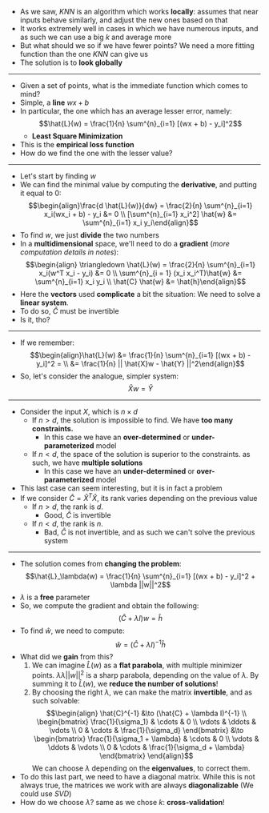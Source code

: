 + As we saw, $KNN$ is an algorithm which works **locally**: assumes that near inputs behave similarly, and adjust the new ones based on that
+ It works extremely well in cases in which we have numerous inputs, and as such we can use a big $k$ and average more
+ But what should we so if we have fewer points? We need a more fitting function than the one $KNN$ can give us
+ The solution is to **look globally**
---
+ Given a set of points, what is the immediate function which comes to mind?
+ Simple, a **line** $wx + b$
+ In particular, the one which has an average lesser error, namely: $$\hat{L}(w) = \frac{1}{n} \sum^{n}_{i=1} [(wx + b) - y_i]^2$$
	+ **Least Square Minimization**
+ This is the **empirical loss function**
+ How do we find the one with the lesser value?
---
+  Let's start by finding $w$
+ We can find the minimal value by computing the **derivative**, and putting it equal to 0:$$\begin{align}\frac{d \hat{L}(w)}{dw} = \frac{2}{n} \sum^{n}_{i=1} x_i(wx_i + b) - y_i &= 0 \\ [\sum^{n}_{i=1} x_i^2] \hat{w} &= \sum^{n}_{i=1} x_i y_i\end{align}$$
+ To find $w$, we just **divide** the two numbers
+ In a **multidimensional** space, we'll need to do a **gradient** (*more computation details in notes*):$$\begin{align} \triangledown \hat{L}(w) = \frac{2}{n} \sum^{n}_{i=1} x_i(w^T x_i - y_i) &= 0 \\ \sum^{n}_{i = 1} (x_i x_i^T)\hat{w} &= \sum^{n}_{i=1} x_i y_i \\ \hat{C} \hat{w} &= \hat{h}\end{align}$$
+ Here the **vectors** used **complicate** a bit the situation: We need to solve a **linear system**. 
+ To do so, $\hat{C}$ must be invertible
+ Is it, tho?
---
+ If we remember: $$\begin{align}\hat{L}(w) &= \frac{1}{n} \sum^{n}_{i=1} [(wx + b) - y_i]^2 = \\ &= \frac{1}{n} || \hat{X}w - \hat{Y} ||^2\end{align}$$
+ So, let's consider the analogue, simpler system: $$\hat{X}w = \hat{Y}$$
---
+ Consider the input $X$, which is $n \times d$ 
	+ If $n > d$, the solution is impossible to find. We have **too many constraints.**
		+ In this case we have an **over-determined** or **under-parameterized** model
	+ If $n < d$, the  space of the solution is superior to the constraints. as such, we have **multiple solutions**
		+ In this case we have an **under-determined** or **over-parameterized** model
+ This last case can seem interesting, but it is in fact a problem
+ If we consider $\hat{C} = \hat{X}^T\hat{X}$, its rank varies depending on the previous value
	+ If $n > d$, the rank is $d$. 
		+ Good, $\hat{C}$ is invertible
	+ If $n < d$, the rank is $n$. 
		+ Bad, $\hat{C}$ is not invertible, and as such we can't solve the previous system
---
+ The solution comes from **changing the problem**: $$\hat{L}_\lambda(w) = \frac{1}{n} \sum^{n}_{i=1} [(wx + b) - y_i]^2 + \lambda ||w||^2$$
+ $\lambda$ is a **free** parameter
+ So, we compute the gradient and obtain the following: $$(\hat{C} + \lambda I) w = \hat{h}$$
+ To find $\hat{w}$, we need to compute: $$\hat{w} = (\hat{C} + \lambda I)^{-1}\hat{h}$$
+ What did we **gain** from this?
	1. We can imagine $\hat{L}(w)$ as a **flat parabola**, with multiple minimizer points. $\lambda \lambda||w||^2$ is a sharp parabola, depending on the value of $\lambda$. By summing it to $\hat{L}(w)$, we **reduce the number of solutions**!
	2. By choosing the right $\lambda$, we can make the matrix **invertible**, and as such solvable: $$\begin{align}
			\hat{C}^{-1} &\to (\hat{C} + \lambda I)^{-1} \\
				\begin{bmatrix}
					\frac{1}{\sigma_1} & \cdots & 0 \\
					\vdots & \ddots & \vdots \\
					0 & \cdots & \frac{1}{\sigma_d}
				\end{bmatrix}
				&\to
				\begin{bmatrix}
					\frac{1}{\sigma_1 + \lambda} & \cdots & 0 \\
					\vdots & \ddots & \vdots \\
					0 & \cdots & \frac{1}{\sigma_d + \lambda}
				\end{bmatrix}
		   \end{align}$$ We can choose $\lambda$ depending on the **eigenvalues**, to correct them.
+ To do this last part, we need to have a diagonal matrix. While this is not always true, the matrices we work with are always **diagonalizable** (We could use $SVD$)
+ How do we choose $\lambda$? same as we chose $k$: **cross-validation**!
